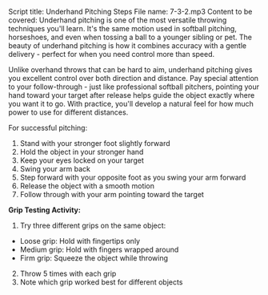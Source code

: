 Script title: Underhand Pitching Steps
File name: 7-3-2.mp3
Content to be covered:
Underhand pitching is one of the most versatile throwing techniques you'll learn. It's the same motion used in softball pitching, horseshoes, and even when tossing a ball to a younger sibling or pet. The beauty of underhand pitching is how it combines accuracy with a gentle delivery - perfect for when you need control more than speed.

Unlike overhand throws that can be hard to aim, underhand pitching gives you excellent control over both direction and distance. Pay special attention to your follow-through - just like professional softball pitchers, pointing your hand toward your target after release helps guide the object exactly where you want it to go. With practice, you'll develop a natural feel for how much power to use for different distances.

For successful pitching:

1. Stand with your stronger foot slightly forward
2. Hold the object in your stronger hand
3. Keep your eyes locked on your target
4. Swing your arm back
5. Step forward with your opposite foot as you swing your arm forward
6. Release the object with a smooth motion
7. Follow through with your arm pointing toward the target

**Grip Testing Activity:**
1. Try three different grips on the same object:
- Loose grip: Hold with fingertips only
- Medium grip: Hold with fingers wrapped around
- Firm grip: Squeeze the object while throwing
2. Throw 5 times with each grip
3. Note which grip worked best for different objects
